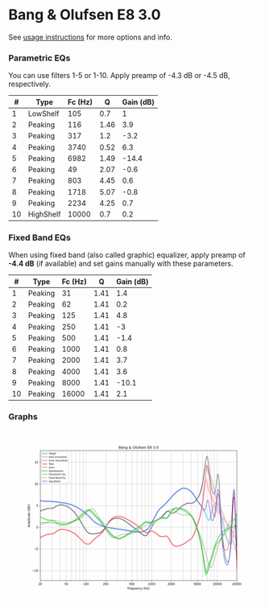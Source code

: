 # Bang & Olufsen E8 3.0
See [usage instructions](https://github.com/jaakkopasanen/AutoEq#usage) for more options and info.

### Parametric EQs
You can use filters 1-5 or 1-10. Apply preamp of -4.3 dB or -4.5 dB, respectively.

|   # | Type      |   Fc (Hz) |    Q |   Gain (dB) |
|-----|-----------|-----------|------|-------------|
|   1 | LowShelf  |       105 | 0.7  |         1   |
|   2 | Peaking   |       116 | 1.46 |         3.9 |
|   3 | Peaking   |       317 | 1.2  |        -3.2 |
|   4 | Peaking   |      3740 | 0.52 |         6.3 |
|   5 | Peaking   |      6982 | 1.49 |       -14.4 |
|   6 | Peaking   |        49 | 2.07 |        -0.6 |
|   7 | Peaking   |       803 | 4.45 |         0.6 |
|   8 | Peaking   |      1718 | 5.07 |        -0.8 |
|   9 | Peaking   |      2234 | 4.25 |         0.7 |
|  10 | HighShelf |     10000 | 0.7  |         0.2 |

### Fixed Band EQs
When using fixed band (also called graphic) equalizer, apply preamp of **-4.4 dB** (if available) and set gains manually with these parameters.

|   # | Type    |   Fc (Hz) |    Q |   Gain (dB) |
|-----|---------|-----------|------|-------------|
|   1 | Peaking |        31 | 1.41 |         1.4 |
|   2 | Peaking |        62 | 1.41 |         0.2 |
|   3 | Peaking |       125 | 1.41 |         4.8 |
|   4 | Peaking |       250 | 1.41 |        -3   |
|   5 | Peaking |       500 | 1.41 |        -1.4 |
|   6 | Peaking |      1000 | 1.41 |         0.8 |
|   7 | Peaking |      2000 | 1.41 |         3.7 |
|   8 | Peaking |      4000 | 1.41 |         3.6 |
|   9 | Peaking |      8000 | 1.41 |       -10.1 |
|  10 | Peaking |     16000 | 1.41 |         2.1 |

### Graphs
![](./Bang%20&%20Olufsen%20E8%203.0.png)
